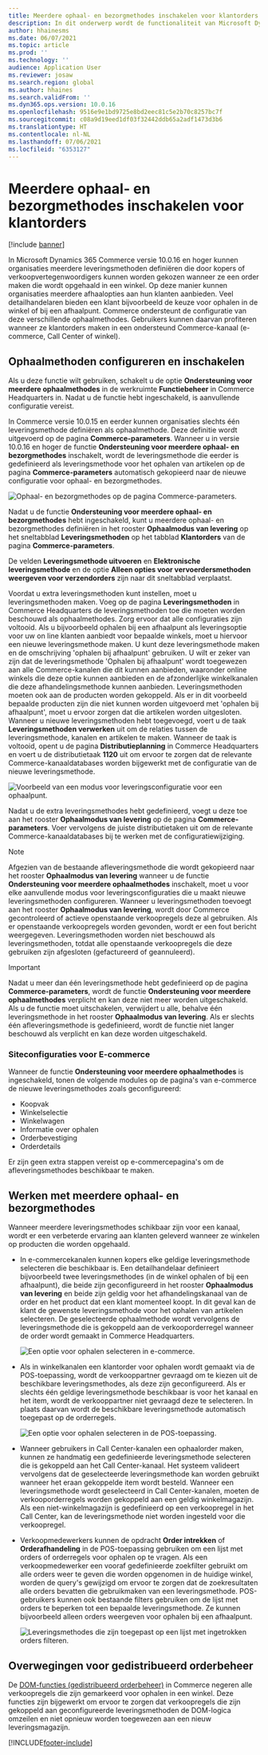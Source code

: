 ```yaml
---
title: Meerdere ophaal- en bezorgmethodes inschakelen voor klantorders
description: In dit onderwerp wordt de functionaliteit van Microsoft Dynamics 365 Commerce beschreven, waarmee u orders van klanten kunt klaarmaken voor ophalen in een winkel.
author: hhainesms
ms.date: 06/07/2021
ms.topic: article
ms.prod: ''
ms.technology: ''
audience: Application User
ms.reviewer: josaw
ms.search.region: global
ms.author: hhaines
ms.search.validFrom: ''
ms.dyn365.ops.version: 10.0.16
ms.openlocfilehash: 9516e9e1bd9725e8bd2eec81c5e2b70c8257bc7f
ms.sourcegitcommit: c08a9d19eed1df03f32442ddb65a2adf1473d3b6
ms.translationtype: HT
ms.contentlocale: nl-NL
ms.lasthandoff: 07/06/2021
ms.locfileid: "6353127"
---
```

# <a name="enable-multiple-pickup-delivery-modes-for-customer-orders"></a>Meerdere ophaal- en bezorgmethodes inschakelen voor klantorders

[!include [banner](includes/banner.md)]


In Microsoft Dynamics 365 Commerce versie 10.0.16 en hoger kunnen organisaties meerdere leveringsmethoden definiëren die door kopers of verkoopvertegenwoordigers kunnen worden gekozen wanneer ze een order maken die wordt opgehaald in een winkel. Op deze manier kunnen organisaties meerdere afhaalopties aan hun klanten aanbieden. Veel detailhandelaren bieden een klant bijvoorbeeld de keuze voor ophalen in de winkel of bij een afhaalpunt. Commerce ondersteunt de configuratie van deze verschillende ophaalmethodes. Gebruikers kunnen daarvan profiteren wanneer ze klantorders maken in een ondersteund Commerce-kanaal (e-commerce, Call Center of winkel).

## <a name="enable-and-configure-pickup-delivery-modes"></a>Ophaalmethoden configureren en inschakelen

Als u deze functie wilt gebruiken, schakelt u de optie **Ondersteuning voor meerdere ophaalmethodes** in de werkruimte **Functiebeheer** in Commerce Headquarters in. Nadat u de functie hebt ingeschakeld, is aanvullende configuratie vereist.

In Commerce versie 10.0.15 en eerder kunnen organisaties slechts één leveringsmethode definiëren als ophaalmethode. Deze definitie wordt uitgevoerd op de pagina **Commerce-parameters**. Wanneer u in versie 10.0.16 en hoger de functie **Ondersteuning voor meerdere ophaal- en bezorgmethodes** inschakelt, wordt de leveringsmethode die eerder is gedefinieerd als leveringsmethode voor het ophalen van artikelen op de pagina **Commerce-parameters** automatisch gekopieerd naar de nieuwe configuratie voor ophaal- en bezorgmethodes.

![Ophaal- en bezorgmethodes op de pagina Commerce-parameters.](media/multiplepickupparameter.png)

Nadat u de functie **Ondersteuning voor meerdere ophaal- en bezorgmethodes** hebt ingeschakeld, kunt u meerdere ophaal- en bezorgmethodes definiëren in het rooster **Ophaalmodus van levering** op het sneltabblad **Leveringsmethoden** op het tabblad **Klantorders** van de pagina **Commerce-parameters**.

De velden **Leveringsmethode uitvoeren** en **Elektronische leveringsmethode** en de optie **Alleen opties voor vervoerdersmethoden weergeven voor verzendorders** zijn naar dit sneltabblad verplaatst.

Voordat u extra leveringsmethoden kunt instellen, moet u leveringsmethoden maken. Voeg op de pagina **Leveringsmethoden** in Commerce Headquarters de leveringsmethoden toe die moeten worden beschouwd als ophaalmethodes. Zorg ervoor dat alle configuraties zijn voltooid. Als u bijvoorbeeld ophalen bij een afhaalpunt als leveringsoptie voor uw on line klanten aanbiedt voor bepaalde winkels, moet u hiervoor een nieuwe leveringsmethode maken. U kunt deze leveringsmethode maken en de omschrijving 'ophalen bij afhaalpunt' gebruiken. U wilt er zeker van zijn dat de leveringsmethode 'Ophalen bij afhaalpunt' wordt toegewezen aan alle Commerce-kanalen die dit kunnen aanbieden, waaronder online winkels die deze optie kunnen aanbieden en de afzonderlijke winkelkanalen die deze afhandelingsmethode kunnen aanbieden. Leveringsmethoden moeten ook aan de producten worden gekoppeld. Als er in dit voorbeeld bepaalde producten zijn die niet kunnen worden uitgevoerd met 'ophalen bij afhaalpunt', moet u ervoor zorgen dat die artikelen worden uitgesloten. Wanneer u nieuwe leveringsmethoden hebt toegevoegd, voert u de taak **Leveringsmethoden verwerken** uit om de relaties tussen de leveringsmethode, kanalen en artikelen te maken. Wanneer de taak is voltooid, opent u de pagina **Distributieplanning** in Commerce Headquarters en voert u de distributietaak **1120** uit om ervoor te zorgen dat de relevante Commerce-kanaaldatabases worden bijgewerkt met de configuratie van de nieuwe leveringsmethode.

![Voorbeeld van een modus voor leveringsconfiguratie voor een ophaalpunt.](media/pickupmodes.png)

Nadat u de extra leveringsmethodes hebt gedefinieerd, voegt u deze toe aan het rooster **Ophaalmodus van levering** op de pagina **Commerce-parameters**. Voer vervolgens de juiste distributietaken uit om de relevante Commerce-kanaaldatabases bij te werken met de configuratiewijziging.

> [!NOTE]
> Afgezien van de bestaande afleveringsmethode die wordt gekopieerd naar het rooster **Ophaalmodus van levering** wanneer u de functie **Ondersteuning voor meerdere ophaalmethodes** inschakelt, moet u voor elke aanvullende modus voor leveringsconfiguraties die u maakt nieuwe leveringsmethoden configureren. Wanneer u leveringsmethoden toevoegt aan het rooster **Ophaalmodus van levering**, wordt door Commerce gecontroleerd of actieve openstaande verkoopregels deze al gebruiken. Als er openstaande verkoopregels worden gevonden, wordt er een fout bericht weergegeven. Leveringsmethoden worden niet beschouwd als leveringsmethoden, totdat alle openstaande verkoopregels die deze gebruiken zijn afgesloten (gefactureerd of geannuleerd).

> [!IMPORTANT]
> Nadat u meer dan één leveringsmethode hebt gedefinieerd op de pagina **Commerce-parameters**, wordt de functie **Ondersteuning voor meerdere ophaalmethodes** verplicht en kan deze niet meer worden uitgeschakeld. Als u de functie moet uitschakelen, verwijdert u alle, behalve één leveringsmethode in het rooster **Ophaalmodus van levering**. Als er slechts één afleveringsmethode is gedefinieerd, wordt de functie niet langer beschouwd als verplicht en kan deze worden uitgeschakeld.

### <a name="e-commerce-site-configurations"></a>Siteconfiguraties voor E-commerce

Wanneer de functie **Ondersteuning voor meerdere ophaalmethodes** is ingeschakeld, tonen de volgende modules op de pagina's van e-commerce de nieuwe leveringsmethodes zoals geconfigureerd:

- Koopvak
- Winkelselectie
- Winkelwagen
- Informatie over ophalen
- Orderbevestiging
- Orderdetails

Er zijn geen extra stappen vereist op e-commercepagina's om de afleveringsmethodes beschikbaar te maken.

## <a name="work-with-multiple-pickup-delivery-modes"></a>Werken met meerdere ophaal- en bezorgmethodes

Wanneer meerdere leveringsmethodes schikbaar zijn voor een kanaal, wordt er een verbeterde ervaring aan klanten geleverd wanneer ze winkelen op producten die worden opgehaald. 

- In e-commercekanalen kunnen kopers elke geldige leveringsmethode selecteren die beschikbaar is. Een detailhandelaar definieert bijvoorbeeld twee leveringsmethodes (in de winkel ophalen of bij een afhaalpunt), die beide zijn geconfigureerd in het rooster **Ophaalmodus van levering** en beide zijn geldig voor het afhandelingskanaal van de order en het product dat een klant momenteel koopt. In dit geval kan de klant de gewenste leveringsmethode voor het ophalen van artikelen selecteren. De geselecteerde ophaalmethode wordt vervolgens de leveringsmethode die is gekoppeld aan de verkooporderregel wanneer de order wordt gemaakt in Commerce Headquarters.

    ![Een optie voor ophalen selecteren in e-commerce.](media/pickupecommerce.png)

- Als in winkelkanalen een klantorder voor ophalen wordt gemaakt via de POS-toepassing, wordt de verkooppartner gevraagd om te kiezen uit de beschikbare leveringsmethodes, als deze zijn geconfigureerd. Als er slechts één geldige leveringsmethode beschikbaar is voor het kanaal en het item, wordt de verkooppartner niet gevraagd deze te selecteren. In plaats daarvan wordt de beschikbare leveringsmethode automatisch toegepast op de orderregels.

    ![Een optie voor ophalen selecteren in de POS-toepassing.](media/pickuppos.png)

- Wanneer gebruikers in Call Center-kanalen een ophaalorder maken, kunnen ze handmatig een gedefinieerde leveringsmethode selecteren die is gekoppeld aan het Call Center-kanaal. Het systeem valideert vervolgens dat de geselecteerde leveringsmethode kan worden gebruikt wanneer het eraan gekoppelde item wordt besteld. Wanneer een leveringsmethode wordt geselecteerd in Call Center-kanalen, moeten de verkooporderregels worden gekoppeld aan een geldig winkelmagazijn. Als een niet-winkelmagazijn is gedefinieerd op een verkoopregel in het Call Center, kan de leveringsmethode niet worden ingesteld voor die verkoopregel.
- Verkoopmedewerkers kunnen de opdracht **Order intrekken** of **Orderafhandeling** in de POS-toepassing gebruiken om een lijst met orders of orderregels voor ophalen op te vragen. Als een verkoopmedewerker een vooraf gedefinieerde zoekfilter gebruikt om alle orders weer te geven die worden opgenomen in de huidige winkel, worden de query's gewijzigd om ervoor te zorgen dat de zoekresultaten alle orders bevatten die gebruikmaken van een leveringsmethode. POS-gebruikers kunnen ook bestaande filters gebruiken om de lijst met orders te beperken tot een bepaalde leveringsmethode. Ze kunnen bijvoorbeeld alleen orders weergeven voor ophalen bij een afhaalpunt.

    ![Leveringsmethodes die zijn toegepast op een lijst met ingetrokken orders filteren.](media/pickuprecallorder.png)

## <a name="considerations-for-distributed-order-management"></a>Overwegingen voor gedistribueerd orderbeheer

De [DOM-functies (gedistribueerd orderbeheer)](./dom.md) in Commerce negeren alle verkoopregels die zijn gemarkeerd voor ophalen in een winkel. Deze functies zijn bijgewerkt om ervoor te zorgen dat verkoopregels die zijn gekoppeld aan geconfigureerde leveringsmethoden de DOM-logica omzeilen en niet opnieuw worden toegewezen aan een nieuw leveringsmagazijn.


[!INCLUDE[footer-include](../includes/footer-banner.md)]
